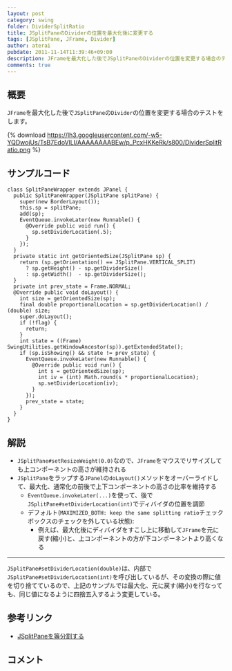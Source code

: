 ```yaml
---
layout: post
category: swing
folder: DividerSplitRatio
title: JSplitPaneのDividerの位置を最大化後に変更する
tags: [JSplitPane, JFrame, Divider]
author: aterai
pubdate: 2011-11-14T11:39:46+09:00
description: JFrameを最大化した後でJSplitPaneのDividerの位置を変更する場合のテストをします。
comments: true
---
```

## 概要
`JFrame`を最大化した後で`JSplitPane`の`Divider`の位置を変更する場合のテストをします。

{% download https://lh3.googleusercontent.com/-w5-YQDwojUs/TsB7EdoVlLI/AAAAAAAABEw/p_PcxHKKeRk/s800/DividerSplitRatio.png %}

## サンプルコード
<pre class="prettyprint"><code>class SplitPaneWrapper extends JPanel {
  public SplitPaneWrapper(JSplitPane splitPane) {
    super(new BorderLayout());
    this.sp = splitPane;
    add(sp);
    EventQueue.invokeLater(new Runnable() {
      @Override public void run() {
        sp.setDividerLocation(.5);
      }
    });
  }
  private static int getOrientedSize(JSplitPane sp) {
    return (sp.getOrientation() == JSplitPane.VERTICAL_SPLIT)
      ? sp.getHeight() - sp.getDividerSize()
      : sp.getWidth()  - sp.getDividerSize();
  }
  private int prev_state = Frame.NORMAL;
  @Override public void doLayout() {
    int size = getOrientedSize(sp);
    final double proportionalLocation = sp.getDividerLocation() / (double) size;
    super.doLayout();
    if (!flag) {
      return;
    }
    int state = ((Frame) SwingUtilities.getWindowAncestor(sp)).getExtendedState();
    if (sp.isShowing() &amp;&amp; state != prev_state) {
      EventQueue.invokeLater(new Runnable() {
        @Override public void run() {
          int s = getOrientedSize(sp);
          int iv = (int) Math.round(s * proportionalLocation);
          sp.setDividerLocation(iv);
        }
      });
      prev_state = state;
    }
  }
}
</code></pre>

## 解説
- `JSplitPane#setResizeWeight(0.0)`なので、`JFrame`をマウスでリサイズしても上コンポーネントの高さが維持される
- `JSplitPane`をラップする`JPanel`の`doLayout()`メソッドをオーバーライドして、最大化、通常化の前後で上下コンポーネントの高さの比率を維持する
    - `EventQueue.invokeLater(...)`を使って、後で`JSplitPane#setDividerLocation(int)`でディバイダの位置を調節
    - デフォルト(`MAXIMIZED_BOTH: keep the same splitting ratio`チェックボックスのチェックを外している状態):
        - 例えば、最大化後にディバイダをすこし上に移動して`JFrame`を元に戻す(縮小)と、上コンポーネントの方が下コンポーネントより高くなる

<!-- dummy comment line for breaking list -->

- - - -
`JSplitPane#setDividerLocation(double)`は、内部で`JSplitPane#setDividerLocation(int)`を呼び出しているが、その変換の際に値を切り捨てているので、上記のサンプルでは最大化、元に戻す(縮小)を行なっても、同じ値になるように四捨五入するよう変更している。

## 参考リンク
- [JSplitPaneを等分割する](http://ateraimemo.com/Swing/DividerLocation.html)

<!-- dummy comment line for breaking list -->

## コメント
